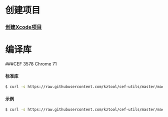 # 创建项目
### [创建Xcode项目](project-create/README.md)


# 编译库

###CEF 3578 Chrome 71 
#### 标准库 
```bash
$ curl -s https://raw.githubusercontent.com/kztool/cef-utils/master/macos/libcef-3578.sh | bash
```
#### 示例 
```bash
$ curl -s https://raw.githubusercontent.com/kztool/cef-utils/master/macos/cefdemo-3578.sh | bash
```
